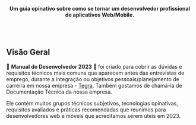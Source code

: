 <p align="center"> 
<b>Um guia opinativo sobre como se tornar um desenvolvedor profissional de aplicativos Web/Mobile.</b> 
<br /><br /><br /><br />

Visão Geral
--------

🔹 **Manual do Desenvolvedor 2023** 🔹 foi criado para cobrir as dúvidas e requisitos técnicos mais comuns que aparecem antes das entrevistas de emprego, durante a integração ou objetivos pessoais/planejamento de carreira em nossa empresa - [Tegra](https://tegra.com.br). Também gostamos de chamá-la de Documentação Técnica da nossa empresa.

Ele contém muitos grupos técnicos subjetivos, tecnologias opinativas, requisitos avaliados e práticas recomendadas que reunimos para desenvolvedores web e móveis que acreditamos serem úteis em 2023.

